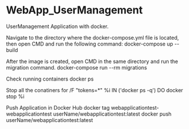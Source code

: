 # WebApp_UserManagement
UserManagement Application with docker.

Navigate to the directory where the docker-compose.yml file is located, then open CMD and run the following command:
docker-compose up --build

After the image is created, open CMD in the same directory and run the migration command.
docker-compose run --rm migrations


Check running containers
docker ps

Stop all the conatiners 
for /F "tokens=*" %i IN ('docker ps -q') DO docker stop %i
 
Push Application in Docker Hub 
docker tag webapplicationtest-webapplicationtest userName/webapplicationtest:latest
docker push userName/webapplicationtest:latest 